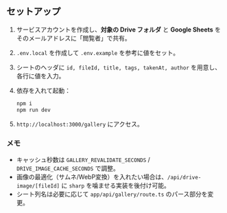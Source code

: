 ## セットアップ

1. サービスアカウントを作成し、**対象の Drive フォルダ** と **Google Sheets** をそのメールアドレスに「閲覧者」で共有。
2. `.env.local` を作成して `.env.example` を参考に値をセット。
3. シートのヘッダに `id, fileId, title, tags, takenAt, author` を用意し、各行に値を入力。
4. 依存を入れて起動：

   ```bash
   npm i
   npm run dev
   ```

5. `http://localhost:3000/gallery` にアクセス。

### メモ
- キャッシュ秒数は `GALLERY_REVALIDATE_SECONDS` / `DRIVE_IMAGE_CACHE_SECONDS` で調整。
- 画像の最適化（サムネ/WebP変換）を入れたい場合は、`/api/drive-image/[fileId]` に `sharp` を噛ませる実装を後付け可能。
- シート列名は必要に応じて `app/api/gallery/route.ts` のパース部分を変更。
